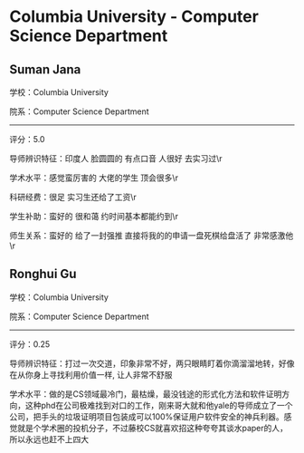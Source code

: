 # Columbia University - Computer Science Department

## Suman Jana

学校：Columbia University

院系：Computer Science Department

* * *

评分：5.0

导师辨识特征：印度人 脸圆圆的 有点口音 人很好 去实习过\r

学术水平：感觉蛮厉害的 大佬的学生 顶会很多\r

科研经费：很足 实习生还给了工资\r

学生补助：蛮好的 很和蔼 约时间基本都能约到\r

师生关系：蛮好的 给了一封强推 直接将我的的申请一盘死棋给盘活了 非常感激他\r

## Ronghui Gu

学校：Columbia University

院系：Computer Science Department

* * *

评分：0.25

导师辨识特征：打过一次交道，印象非常不好，两只眼睛盯着你滴溜溜地转，好像在从你身上寻找利用价值一样, 让人非常不舒服

学术水平：做的是CS领域最冷门，最枯燥，最没钱途的形式化方法和软件证明方向，这种phd在公司极难找到对口的工作，刚来哥大就和他yale的导师成立了一个公司，把手头的垃圾证明项目包装成可以100%保证用户软件安全的神兵利器。感觉就是个学术圈的投机分子，不过藤校CS就喜欢招这种夸夸其谈水paper的人，所以永远也赶不上四大